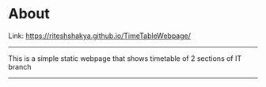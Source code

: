 # About
Link: https://riteshshakya.github.io/TimeTableWebpage/
**************************************
This is a simple static webpage that shows timetable of 2 sections of IT branch
***************************************
